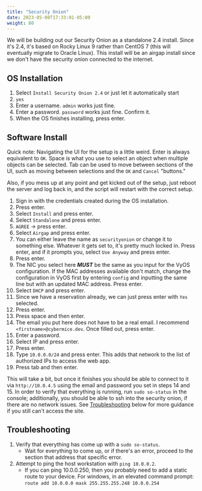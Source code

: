 ```yaml
---
title: "Security Onion"
date: 2023-05-08T17:33:01-05:00
weight: 80
---
```


We will be building out our Security Onion as a standalone 2.4 install. Since it's 2.4, it's based on Rocky Linux 9 rather than CentOS 7 (this will eventually migrate to Oracle Linux). This install will be an airgap install since we don't have the security onion connected to the internet. 

## OS Installation

1. Select `Install Security Onion 2.4` or just let it automatically start
2. `yes`
3. Enter a username. `admin` works just fine.
4. Enter a password. `password` works just fine. Confirm it.
5. When the OS finishes installing, press enter.


## Software Install

Quick note: Navigating the UI for the setup is a little weird. Enter is always equivalent to `OK`. Space is what you use to select an object when multiple objects can be selected. Tab can be used to move between sections of the UI, such as moving between selections and the `OK` and `Cancel` "buttons."

Also, if you mess up at any point and get kicked out of the setup, just reboot the server and log back in, and the script will restart with the correct setup.

1. Sign in with the credentials created during the OS installation.
2. Press enter.
3. Select `Install` and press enter.
4. Select `Standalone` and press enter.
5. `AGREE` -> press enter.
6. Select `Airgap` and press enter.
7. You can either leave the name as `securityonion` or change it to something else. Whatever it gets set to, it's pretty much locked in. Press enter, and if it prompts you, select `Use Anyway` and press enter.
8. Press enter.
9. The NIC you select here ***MUST*** be the same as you input for the VyOS configuration. If the MAC addresses available don't match, change the configuration in VyOS first by entering `config` and inputting the same line but with an updated MAC address. Press enter.
10. Select `DHCP` and press enter.
11. Since we have a reservation already, we can just press enter with `Yes` selected.
12. Press enter.
13. Press space and then enter.
14. The email you put here does not have to be a real email. I recommend `<firstname>@cybermice.dev`. Once filled out, press enter.
15. Enter a password.
16. Select IP and press enter.
17. Press enter.
18. Type `10.0.0.0/24` and press enter. This adds that network to the list of authorized IPs to access the web app.
19. Press tab and then enter.

This will take a bit, but once it finishes you should be able to connect to it via `http://10.0.4.5` using the email and password you set in steps 14 and 15. In order to verify that everything is running, run `sudo so-status` in the console; additionally, you should be able to ssh into the security onion, if there are no network issues. See [Troubleshooting](#troubleshooting) below for more guidance if you still can't access the site.

## Troubleshooting

1. Verify that everything has come up with a `sudo so-status`.
    * Wait for everything to come up, or if there's an error, proceed to the section that address that specific error.
2. Attempt to ping the host workstation with `ping 10.0.0.2`.
    * If you can ping 10.0.0.250, then you probably need to add a static route to your device. For windows, in an elevated command prompt: `route add 10.0.0.0 mask 255.255.255.248 10.0.0.254`
